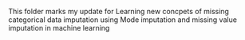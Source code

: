 This folder marks my update for Learning new concpets of missing categorical data imputation using Mode imputation and missing value imputation in machine learning
